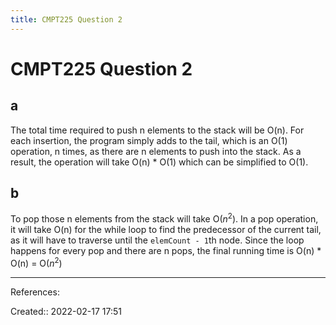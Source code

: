 ```yaml
---
title: CMPT225 Question 2
---
```

# CMPT225 Question 2
## a
The total time required to push n elements to the stack will be O(n).
For each insertion, the program simply adds to the tail, which is an O(1) operation, n times, as there are n elements to push into the stack. As a result, the operation will take O(n) * O(1) which can be simplified to O(1).

  
## b
To pop those n elements from the stack will take O($n^2$).
In a pop operation, it will take O(n) for the while loop to find the predecessor of the current tail, as it will have to traverse until the `elemCount - 1`th node. Since the loop happens for every pop and there are n pops, the final running time is O(n) * O(n) = O($n^2$)
___
References:

Created:: 2022-02-17 17:51
